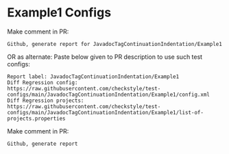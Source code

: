 # Example1 Configs
Make comment in PR:
```
Github, generate report for JavadocTagContinuationIndentation/Example1
```
OR as alternate:
Paste below given to PR description to use such test configs:
```
Report label: JavadocTagContinuationIndentation/Example1
Diff Regression config: https://raw.githubusercontent.com/checkstyle/test-configs/main/JavadocTagContinuationIndentation/Example1/config.xml
Diff Regression projects: https://raw.githubusercontent.com/checkstyle/test-configs/main/JavadocTagContinuationIndentation/Example1/list-of-projects.properties
```
Make comment in PR:
```
Github, generate report
```
